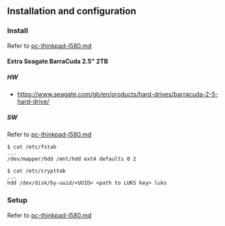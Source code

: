 ## Installation and configuration

### Install

Refer to [pc-thinkpad-l580.md](pc-thinkpad-l580.md#install)

#### Extra Seagate BarraCuda 2.5" 2TB

##### HW

- https://www.seagate.com/gb/en/products/hard-drives/barracuda-2-5-hard-drive/

##### SW

Refer to [pc-thinkpad-l580.md](pc-thinkpad-l580.md#sw)

```
$ cat /etc/fstab
...
/dev/mapper/hdd /mnt/hdd ext4 defaults 0 2
```

```
$ cat /etc/crypttab
...
hdd /dev/disk/by-uuid/<UUID> <path to LUKS key> luks
```

### Setup

Refer to [pc-thinkpad-l580.md](pc-thinkpad-l580.md#setup)
